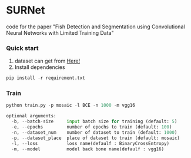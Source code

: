# SURNet
code for the paper "Fish Detection and Segmentation using Convolutional Neural Networks with Limited Training Data"

### Quick start
1. dataset can get from [Here!](https://drive.google.com/file/d/1GiDg6XTCgQfQD8gkJHKiTksRjI8abRKW/view?usp=sharing)
2. Install dependencies
```python =
pip install -r requirement.txt
```

### Train 
```python =
python train.py -p mosaic -l BCE -n 1000 -m vgg16

optional arguments:
  -b, --batch-size     input batch size for training (default: 5)
  -e, --epochs         number of epochs to train (default: 100)
  -n, --dataset_num    number of dataset to train (default: 1000)
  -p, --dataset_place  place of dataset to train (default: mosaic)
  -l, --loss           loss name(defaulf : BinaryCrossEntropy)
  -m, --model          model back bone name(defaulf : vgg16)
```

